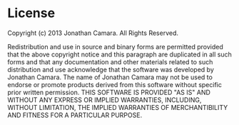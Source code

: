 License
=======

Copyright (c) 2013 Jonathan Camara. All Rights Reserved.

Redistribution and use in source and binary forms are permitted provided that the above copyright notice and this paragraph are duplicated in all such forms and that any documentation and other materials related to such distribution and use acknowledge that the software was developed by Jonathan Camara. The name of Jonathan Camara may not be used to endorse or promote products derived from this software without specific prior written permission.
THIS SOFTWARE IS PROVIDED "AS IS" AND WITHOUT ANY EXPRESS OR IMPLIED WARRANTIES, INCLUDING, WITHOUT LIMITATION, THE IMPLIED WARRANTIES OF MERCHANTIBILITY AND FITNESS FOR A PARTICULAR PURPOSE.

